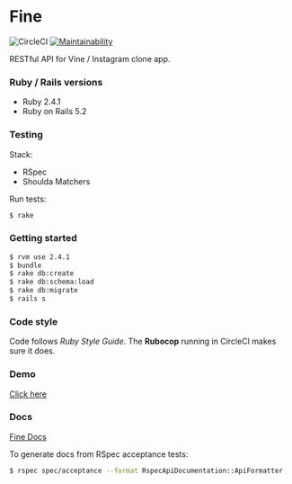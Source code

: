 # Fine

![CircleCI](https://img.shields.io/circleci/project/github/mrcnk/fine.svg)
[![Maintainability](https://api.codeclimate.com/v1/badges/edd5076871dea4d5fc80/maintainability)](https://codeclimate.com/github/mrcnk/fine/maintainability)

RESTful API for Vine / Instagram clone app.

### Ruby / Rails versions

* Ruby 2.4.1
* Ruby on Rails 5.2

### Testing

Stack:
* RSpec
* Shoulda Matchers

Run tests:
```sh
$ rake
```

### Getting started

```sh
$ rvm use 2.4.1
$ bundle
$ rake db:create
$ rake db:schema:load
$ rake db:migrate
$ rails s
```

### Code style

Code follows *Ruby Style Guide*. The **Rubocop** running in CircleCI makes sure it does.

### Demo

[Click here](http://fine-api.herokuapp.com)

### Docs

[Fine Docs](http://mrcnk.me/fine)

To generate docs from RSpec acceptance tests:
```sh
$ rspec spec/acceptance --format RspecApiDocumentation::ApiFormatter
```
